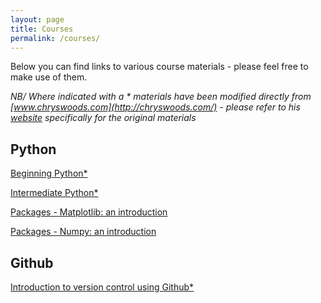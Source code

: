 ```yaml
---
layout: page
title: Courses
permalink: /courses/
---
```


Below you can find links to various course materials - please feel free to make use of them.

*NB/ Where indicated with a \* materials have been modified directly from [www.chryswoods.com](http://chryswoods.com/) - please refer to his [website](http://chryswoods.com/) specifically for the original materials*

## Python

[Beginning Python\*](./courses/Beginners_python/README.md)

[Intermediate Python\*](./courses/Intermediate_python/README.md)

[Packages - Matplotlib: an introduction](./courses/PythonPackages_matplotlib/README.md)

[Packages - Numpy: an introduction](./courses/PythonPackages_numpy/README_matplotlib.md)

## Github

[Introduction to version control using Github\*](./courses/Intro_github/README.md)



